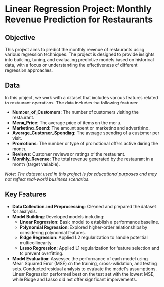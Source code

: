 # Linear Regression Project: Monthly Revenue Prediction for Restaurants

## Objective

This project aims to predict the monthly revenue of restaurants using various regression techniques. The project is designed to provide insights into building, tuning, and evaluating predictive models based on historical data, with a focus on understanding the effectiveness of different regression approaches.

## Data

In this project, we work with a dataset that includes various features related to restaurant operations. The data includes the following features:

- **Number_of_Customers**: The number of customers visiting the restaurant.
- **Menu_Price**: The average price of items on the menu.
- **Marketing_Spend**: The amount spent on marketing and advertising.
- **Average_Customer_Spending**: The average spending of a customer per visit.
- **Promotions**: The number or type of promotional offers active during the month.
- **Reviews**: Customer reviews or ratings of the restaurant.
- **Monthly_Revenue**: The total revenue generated by the restaurant in a month (target variable).

*Note: The dataset used in this project is for educational purposes and may not reflect real-world business scenarios.*

## Key Features

- **Data Collection and Preprocessing**: Cleaned and prepared the dataset for analysis.
- **Model Building**: Developed models including:
  - **Linear Regression**: Basic model to establish a performance baseline.
  - **Polynomial Regression**: Explored higher-order relationships by considering polynomial features.
  - **Ridge Regression**: Applied L2 regularization to handle potential multicollinearity.
  - **Lasso Regression**: Applied L1 regularization for feature selection and to prevent overfitting.
- **Model Evaluation**: Assessed the performance of each model using Mean Squared Error (MSE) on the training, cross-validation, and testing sets. Conducted residual analysis to evaluate the model's assumptions. Linear Regression performed best on the test set with the lowest MSE, while Ridge and Lasso did not offer significant improvements.
